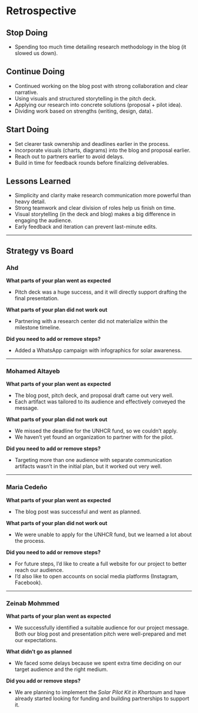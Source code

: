 # Retrospective


<!-- markdownlint-disable MD013 MD031 MD007 MD033 MD004 MD009 MD013 MD045 MD041 MD032 MD039 MD019 -->


<!-- markdownlint-disable MD031 MD033 MD004 MD001 MD009 MD013 MD045 MD001 MD012 MD022 MD036 -->

## Stop Doing
- Spending too much time detailing research methodology in the blog (it slowed us down).

## Continue Doing
- Continued working on the blog post with strong collaboration and clear narrative.  
- Using visuals and structured storytelling in the pitch deck.  
- Applying our research into concrete solutions (proposal + pilot idea).  
- Dividing work based on strengths (writing, design, data).  

## Start Doing
- Set clearer task ownership and deadlines earlier in the process.  
- Incorporate visuals (charts, diagrams) into the blog and proposal earlier.  
- Reach out to partners earlier to avoid delays.  
- Build in time for feedback rounds before finalizing deliverables.  

## Lessons Learned
- Simplicity and clarity make research communication more powerful than heavy detail.  
- Strong teamwork and clear division of roles help us finish on time.  
- Visual storytelling (in the deck and blog) makes a big difference in engaging the audience.  
- Early feedback and iteration can prevent last-minute edits.  

---

## Strategy vs Board

### Ahd
**What parts of your plan went as expected**  
- Pitch deck was a huge success, and it will directly support drafting the final presentation.  

**What parts of your plan did not work out**  
- Partnering with a research center did not materialize within the milestone timeline.  

**Did you need to add or remove steps?**  
- Added a WhatsApp campaign with infographics for solar awareness.  

---

### Mohamed Altayeb
**What parts of your plan went as expected**  
- The blog post, pitch deck, and proposal draft came out very well.  
- Each artifact was tailored to its audience and effectively conveyed the message.  

**What parts of your plan did not work out**  
- We missed the deadline for the UNHCR fund, so we couldn’t apply.  
- We haven’t yet found an organization to partner with for the pilot.  

**Did you need to add or remove steps?**  
- Targeting more than one audience with separate communication artifacts wasn’t in the initial plan, but it worked out very well.  

---

### Maria Cedeño
**What parts of your plan went as expected**  
- The blog post was successful and went as planned.  

**What parts of your plan did not work out**  
- We were unable to apply for the UNHCR fund, but we learned a lot about the process.  

**Did you need to add or remove steps?**  
- For future steps, I’d like to create a full website for our project to better reach our audience.  
- I’d also like to open accounts on social media platforms (Instagram, Facebook).  

---

### Zeinab Mohmmed

**What parts of your plan went as expected**  
- We successfully identified a suitable audience for our project message. Both our blog post and presentation pitch were well-prepared and met our expectations.

**What didn’t go as planned**  
- We faced some delays because we spent extra time deciding on our target audience and the right medium.

 **Did you add or remove steps?**  
- We are planning to implement the *Solar Pilot Kit in Khartoum* and have already started looking for funding and building partnerships to support it.




